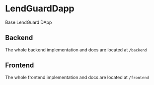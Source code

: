# LendGuardDapp
Base LendGuard DApp

## Backend
The whole backend implementation and docs are located at `/backend`

## Frontend
The whole frontend implementation and docs are located at `/frontend`
